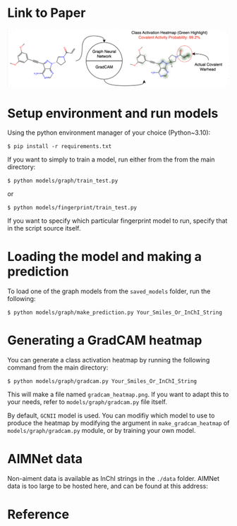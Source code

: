 # Link to Paper

![Alt Text](./images/readme_image.png)

# Setup environment and run models
Using the python environment manager of your choice (Python~3.10):

```
$ pip install -r requirements.txt
```
If you want to simply to train a model, run either from the from the main directory:
```
$ python models/graph/train_test.py
```
or
```
$ python models/fingerprint/train_test.py
```
If you want to specify which particular fingerprint model to run, specify that in the script source itself.

# Loading the model and making a prediction
To load one of the graph models from the `saved_models` folder, run the following:
```
$ python models/graph/make_prediction.py Your_Smiles_Or_InChI_String
```

# Generating a GradCAM heatmap
You can generate a class activation heatmap by running the following command from the main directory:
```
$ python models/graph/gradcam.py Your_Smiles_Or_InChI_String
```
This will make a file named `gradcam_heatmap.png`. If you want to adapt this to your needs, refer to `models/graph/gradcam.py` file itself.

By default, `GCNII` model is used. You can modifiy which model to use to produce the heatmap by modifying the argument in `make_gradcam_heatmap` of `models/graph/gradcam.py` module, or by training your own model.

# AIMNet data
Non-aiment data is available as InChI strings in the `./data` folder.
AIMNet data is too large to be hosted here, and can be found at this address:

# Reference
